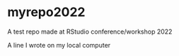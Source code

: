 # myrepo2022
A test repo made at RStudio conference/workshop 2022

A line I wrote on my local computer
